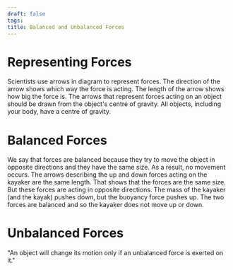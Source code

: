 ```yaml
---
draft: false
tags:
title: Balanced and Unbalanced Forces
---
```

# Representing Forces

Scientists use arrows in diagram to represent forces. The direction of the arrow shows which way the force is acting. The length of the arrow shows how big the force is. The arrows that represent forces acting on an object should be drawn from the object's centre of gravity. All objects, including your body, have a centre of gravity.

# Balanced Forces

We say that forces are balanced because they try to move the object in opposite directions and they have the same size. As a result, no movement occurs.
The arrows describing the up and down forces acting on the kayaker are the same length. That shows that the forces are the same size. But these forces are acting in opposite directions. The mass of the kayaker (and the kayak) pushes down, but the buoyancy force pushes up. The two forces are balanced and so the kayaker does not move up or down.

# Unbalanced Forces

"An object will change its motion only if an unbalanced force is exerted on it."

